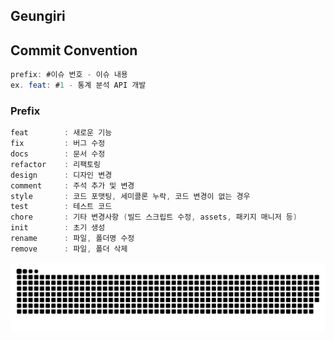 ## Geungiri
## Commit Convention

```java
prefix: #이슈 번호 - 이슈 내용
ex. feat: #1 - 통계 분석 API 개발
```

### Prefix

```java
feat        : 새로운 기능
fix         : 버그 수정
docs        : 문서 수정
refactor    : 리팩토링
design      : 디자인 변경
comment     : 주석 추가 및 변경
style       : 코드 포맷팅, 세미콜론 누락, 코드 변경이 없는 경우
test        : 테스트 코드
chore       : 기타 변경사항 (빌드 스크립트 수정, assets, 패키지 매니저 등)
init        : 초기 생성
rename      : 파일, 폴더명 수정
remove      : 파일, 폴더 삭제
```

![](https://raw.githubusercontent.com/likyoo/likyoo/output/github-contribution-grid-snake.svg)
